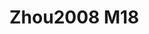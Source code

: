 <a name="material" />

# Zhou2008 M18
<script type="application/ld+json">
  {
    "@context": "https://schema.org/",
    "@type": "ChemicalSubstance",
    "http://purl.org/dc/terms/conformsTo":
      {
        "@type": "CreativeWork",
        "@id": "https://bioschemas.org/profiles/ChemicalSubstance/0.4-RELEASE/"
      },
    "@id": "https://egonw.github.io/nanowiki/nanowiki230.html#material",
    "name": "Zhou2008 M18",
    "sameAs": "http://127.0.0.1/mediawiki/index.php/Special:URIResolver/Zhou2008_M18"
  }
</script>

